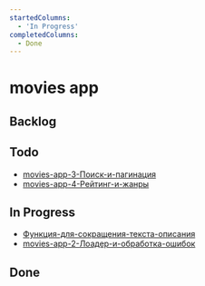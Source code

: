 ```yaml
---
startedColumns:
  - 'In Progress'
completedColumns:
  - Done
---
```


# movies app

## Backlog

## Todo

- [movies-app-3-Поиск-и-пагинация](tasks/movies-app-3-Поиск-и-пагинация.md)
- [movies-app-4-Рейтинг-и-жанры](tasks/movies-app-4-Рейтинг-и-жанры.md)

## In Progress

- [Функция-для-сокращения-текста-описания](tasks/Функция-для-сокращения-текста-описания.md)
- [movies-app-2-Лоадер-и-обработка-ошибок](tasks/movies-app-2-Лоадер-и-обработка-ошибок.md)

## Done
